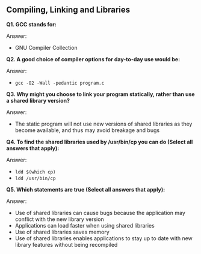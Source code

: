 ## Compiling, Linking and Libraries

**Q1. GCC stands for:**

Answer: 
* GNU Compiler Collection

**Q2. A good choice of compiler options for day-to-day use would be:**

Answer: 
* `gcc -O2 -Wall -pedantic program.c`

**Q3. Why might you choose to link your program statically, rather than use a shared library version?**

Answer: 
* The static program will not use new versions of shared libraries as they become available, and thus may avoid breakage and bugs

**Q4. To find the shared libraries used by /usr/bin/cp you can do (Select all answers that apply):**

Answer:
* `ldd $(which cp)`
* `ldd /usr/bin/cp`

**Q5. Which statements are true (Select all answers that apply):**

Answer:
* Use of shared libraries can cause bugs because the application may conflict with the new library version
* Applications can load faster when using shared libraries
* Use of shared libraries saves memory
* Use of shared libraries enables applications to stay up to date with new library features without being recompiled
